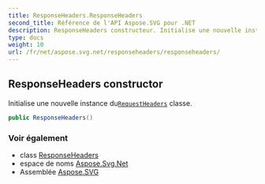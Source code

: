 ```yaml
---
title: ResponseHeaders.ResponseHeaders
second_title: Référence de l'API Aspose.SVG pour .NET
description: ResponseHeaders constructeur. Initialise une nouvelle instance duRequestHeaders classe.
type: docs
weight: 10
url: /fr/net/aspose.svg.net/responseheaders/responseheaders/
---
```

## ResponseHeaders constructor

Initialise une nouvelle instance du[`RequestHeaders`](../../requestheaders/) classe.

```csharp
public ResponseHeaders()
```

### Voir également

* class [ResponseHeaders](../)
* espace de noms [Aspose.Svg.Net](../../responseheaders/)
* Assemblée [Aspose.SVG](../../../)


